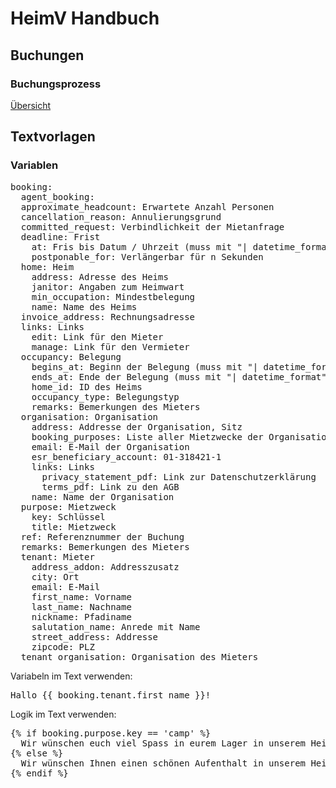 # HeimV Handbuch

## Buchungen

### Buchungsprozess

[Übersicht](./flow)

## Textvorlagen

### Variablen

<pre>
booking:
  agent_booking:
  approximate_headcount: Erwartete Anzahl Personen
  cancellation_reason: Annulierungsgrund
  committed_request: Verbindlichkeit der Mietanfrage
  deadline: Frist
    at: Fris bis Datum / Uhrzeit (muss mit "| datetime_format" kombiniert werden)
    postponable_for: Verlängerbar für n Sekunden
  home: Heim
    address: Adresse des Heims
    janitor: Angaben zum Heimwart
    min_occupation: Mindestbelegung
    name: Name des Heims
  invoice_address: Rechnungsadresse
  links: Links
    edit: Link für den Mieter
    manage: Link für den Vermieter
  occupancy: Belegung
    begins_at: Beginn der Belegung (muss mit "| datetime_format" kombiniert werden)
    ends_at: Ende der Belegung (muss mit "| datetime_format" kombiniert werden)
    home_id: ID des Heims
    occupancy_type: Belegungstyp
    remarks: Bemerkungen des Mieters
  organisation: Organisation
    address: Addresse der Organisation, Sitz
    booking_purposes: Liste aller Mietzwecke der Organisation
    email: E-Mail der Organisation
    esr_beneficiary_account: 01-318421-1
    links: Links
      privacy_statement_pdf: Link zur Datenschutzerklärung
      terms_pdf: Link zu den AGB
    name: Name der Organisation
  purpose: Mietzweck
    key: Schlüssel
    title: Mietzweck
  ref: Referenznummer der Buchung
  remarks: Bemerkungen des Mieters
  tenant: Mieter
    address_addon: Addresszusatz
    city: Ort
    email: E-Mail
    first_name: Vorname
    last_name: Nachname
    nickname: Pfadiname
    salutation_name: Anrede mit Name
    street_address: Addresse
    zipcode: PLZ
  tenant_organisation: Organisation des Mieters
</pre>

Variabeln im Text verwenden:

<pre>
Hallo {{ booking.tenant.first_name }}!
</pre>

Logik im Text verwenden:

<pre>
{% if booking.purpose.key == 'camp' %}
  Wir wünschen euch viel Spass in eurem Lager in unserem Heim!
{% else %}
  Wir wünschen Ihnen einen schönen Aufenthalt in unserem Heim!
{% endif %}
</pre>
